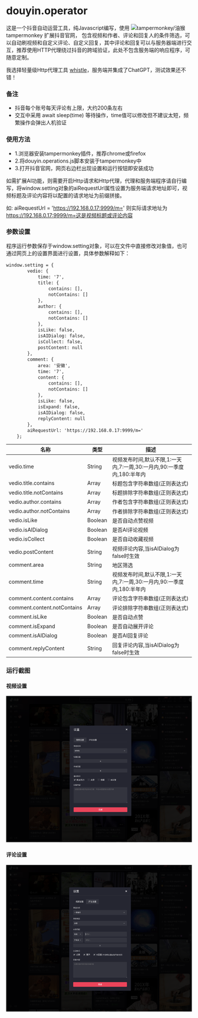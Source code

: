 # douyin.operator

这是一个抖音自动运营工具，纯Javascript编写，使用<a href="https://www.tampermonkey.net/" style="text-decoration: none;" target="_blank"> <img alt="tampermonkey/油猴" src="https://www.tampermonkey.net/images/ape.svg" width="15px"> tampermonkey</a> 扩展抖音官网，
包含视频和作者、评论和回复人的条件筛选，可以自动刷视频和自定义评论、自定义回复，其中评论和回复可以与服务器端进行交互，推荐使用HTTP代理绕过抖音的跨域验证，此处不包含服务端的响应程序，可随意定制。

我选择轻量级Http代理工具 <a href="https://wproxy.org/whistle/">whistle</a>，服务端并集成了ChatGPT，测试效果还不错！

### 备注
* 抖音每个账号每天评论有上限，大约200条左右
* 交互中采用 await sleep(time) 等待操作，time值可以修改但不建议太短，频繁操作会弹出人机验证

### 使用方法
* 1.浏览器安装tampermonkey插件，推荐chrome或firefox
* 2.将douyin.operations.js脚本安装于tampermonkey中
* 3.打开抖音官网，网页右边栏出现设置和运行按钮即安装成功

<p>
如需扩展AI功能，则需要开启Http请求和Http代理，代理和服务端程序请自行编写，将window.setting对象的aiRequestUrl属性设置为服务端请求地址即可，视频标题及评论内容将以配置的请求地址为前缀拼接。
</p>

如: aiRequestUrl = 'https://192.168.0.17:9999/m=' 则实际请求地址为 https://192.168.0.17:9999/m=这是视频标题或评论内容

### 参数设置
程序运行参数保存于window.setting对象，可以在文件中直接修改对象值，也可通过网页上的设置界面进行设置，具体参数解释如下：

```
window.setting = {
        vedio: {
            time: '7',
            title: {
                contains: [],
                notContains: []
            },
            author: {
                contains: [],
                notContains: []
            },
            isLike: false,
            isAIDialog: false,
            isCollect: false,
            postContent: null
        },
        comment: {
            area: '安徽',
            time: '7',
            content: {
                contains: [],
                notContains: []
            },
            isLike: false,
            isExpand: false,
            isAIDialog: false,
            replyContent: null
        },
        aiRequestUrl: 'https://192.168.0.17:9999/m=' 
    };
```

名称 | 类型 | 描述
--- | --- | ---
vedio.time                     | String    |  视频发布时间,默认不限,1:一天内,7:一周,30:一月内,90:一季度内,180:半年内
vedio.title.contains           | Array     |  标题包含字符串数组(正则表达式)
vedio.title.notContains        | Array     |  标题排除字符串数组(正则表达式)
vedio.author.contains          | Array     |  作者包含字符串数组(正则表达式)
vedio.author.notContains       | Array     |  作者排除字符串数组(正则表达式)
vedio.isLike                   | Boolean   |  是否自动点赞视频
vedio.isAIDialog               | Boolean   |  是否AI评论视频
vedio.isCollect                | Boolean   |  是否自动收藏视频
vedio.postContent              | String    |  视频评论内容,当isAIDialog为false时生效
comment.area                   | String    |  地区筛选
comment.time                   | String    |  视频发布时间,默认不限,1:一天内,7:一周,30:一月内,90:一季度内,180:半年内
comment.content.contains       | Array     |  评论包含字符串数组(正则表达式)
comment.content.notContains    | Array     |  评论排除字符串数组(正则表达式)
comment.isLike                 | Boolean   |  是否自动点赞
comment.isExpand               | Boolean   |  是否自动展开评论
comment.isAIDialog             | Boolean   |  是否AI回复评论
comment.replyContent           | String    |  回复评论内容,当isAIDialog为false时生效

### 运行截图
#### 视频设置
<img src="images/video.png">

#### 评论设置
<img src="images/comment.png">

